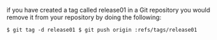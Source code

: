 if you have created a tag called release01 in a Git repository 
you would remove it from your repository by doing the following:

`$ git tag -d release01
$ git push origin :refs/tags/release01`